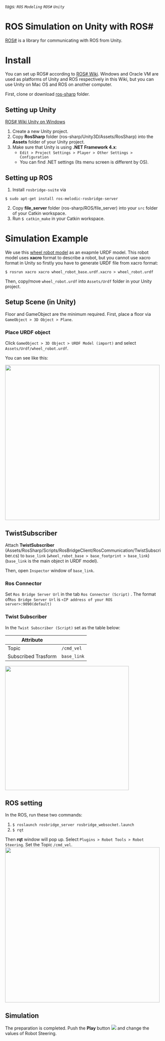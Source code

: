 ###### tags: `ROS` `Modeling` `ROS#` `Unity`

ROS Simulation on Unity with ROS#
===
[ROS#](https://github.com/siemens/ros-sharp/) is a library for communicating with ROS from Unity.

# Install
You can set up ROS# according to [ROS# Wiki](https://github.com/siemens/ros-sharp/wiki).
Windows and Oracle VM are used as platforms of Unity and ROS respectively in this Wiki, but you can use Unity on Mac OS and ROS on another computer. 

First, clone or download [ros-sharp](https://github.com/siemens/ros-sharp.git) folder.

## Setting up Unity
[ROS# Wiki Unity on Windows](https://github.com/siemens/ros-sharp/wiki/User_Inst_Unity3DOnWindows)
1. Create a new Unity project.
2. Copy **RosSharp** folder (ros-sharp/Unity3D/Assets/RosSharp) into the **Assets** folder of your Unity project.
3. Make sure that Unity is using **.NET Framework 4.x**:
    - `Edit > Project Settings > Player > Other Settings > Configuration`
    - You can find .NET settings (Its menu screen is different by OS).

## Setting up ROS
1. Install `rosbridge-suite` via
```
$ sudo apt-get install ros-melodic-rosbridge-server
```
2. Copy **file_server** folder (ros-sharp/ROS/file_server) into your `src` folder of your Catkin workspace.
3. Run `$ catkin_make` in your Catkin workspace.

# Simulation Example
We use this [wheel robot model](https://sites.google.com/site/robotlabo/time-tracker/ros/gazebo-mobilerobot) as an exapmle URDF model.
This robot model uses **xacro** format to describe a robot, but you cannot use xacro format in Unity so firstly you have to generate URDF file from xacro format:

    $ rosrun xacro xacro wheel_robot_base.urdf.xacro > wheel_robot.urdf
    
Then, copy/move `wheel_robot.urdf` into `Assets/Urdf` folder in your Unity project.

## Setup Scene (in Unity)
Floor and GameObject are the minimum required.
First, place a floor via `GameObject > 3D Object > Plane`.


### Place URDF object
Click `GameObject > 3D Object > URDF Model (import)` and select `Assets/Urdf/wheel_robot.urdf`.

You can see like this:

<img src='https://i.imgur.com/wl85t39.png' width=500/>


## TwistSubscriber
Attach **TwistSubscriber** (Assets/RosSharp/Scripts/RosBridgeClient/RosCommunication/TwistSubscriber.cs) to `base_link` (`wheel_robot_base > base_footprint > base_link`)
(`base_link` is the main object in URDF model).

Then, open `Inspector` window of `base_link`.

### Ros Connector
Set `Ros Bridge Server Url` in the tab `Ros Connector (Script)` .
The format of`Ros Bridge Server Url` is `<IP address of your ROS server>:9090(default)`

### Twist Subscriber
In the `Twist Subscriber (Script)` set as the table below:



| Attribute |  |
| --- | ----|
| Topic     | `/cmd_vel` |
| Subscribed Trasform | `base_link` |


<img src=https://i.imgur.com/W7816rM.png width=400/>


## ROS setting
In the ROS, run these two commands:
1. `$ roslaunch rosbridge_server rosbridge_websocket.launch`
2. `$ rqt`

Then **rqt** window will pop up.
Select `Plugins > Robot Tools > Robot Steering`.
Set the Topic `/cmd_vel`.
<img src=https://i.imgur.com/1xBjmUq.png width=500/>


## Simulation
The preparation is completed.
Push the **Play** button <img src=https://i.imgur.com/jZtcjYy.png/> and change the values of Robot Steering.






